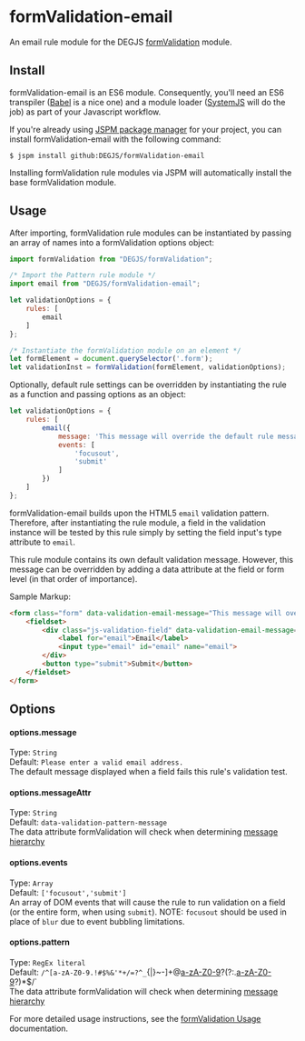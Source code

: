 # formValidation-email
An email rule module for the DEGJS [formValidation](https://github.com/DEGJS/formValidation) module.


## Install
formValidation-email is an ES6 module. Consequently, you'll need an ES6 transpiler ([Babel](https://babeljs.io) is a nice one) and a module loader ([SystemJS](https://github.com/systemjs/systemjs) will do the job) as part of your Javascript workflow.

If you're already using [JSPM package manager](http://jspm.io) for your project, you can install formValidation-email with the following command:

```
$ jspm install github:DEGJS/formValidation-email
```

Installing formValidation rule modules via JSPM will automatically install the base formValidation module.


## Usage
After importing, formValidation rule modules can be instantiated by passing an array of names into a formValidation options object:

```js
import formValidation from "DEGJS/formValidation";

/* Import the Pattern rule module */
import email from "DEGJS/formValidation-email";

let validationOptions = {
    rules: [
        email
    ]
};

/* Instantiate the formValidation module on an element */
let formElement = document.querySelector('.form');
let validationInst = formValidation(formElement, validationOptions);
```

Optionally, default rule settings can be overridden by instantiating the rule as a function and passing options as an object: 
```js
let validationOptions = {
    rules: [
        email({
        	message: 'This message will override the default rule message.',
            events: [
                'focusout',
                'submit'
            ]
        })
    ]
};
```

formValidation-email builds upon the HTML5 `email` validation pattern. Therefore, after instantiating the rule module, a field in the validation instance will be tested by this rule simply by setting the field input's type attribute to `email`.

This rule module contains its own default validation message. However, this message can be overridden by adding a data attribute at the field or form level (in that order of importance).

Sample Markup:
```html
<form class="form" data-validation-email-message="This message will override the default rule message.">
    <fieldset>
        <div class="js-validation-field" data-validation-email-message="This message will override both the default rule message and the form element message.">
            <label for="email">Email</label>
            <input type="email" id="email" name="email">
        </div>
        <button type="submit">Submit</button>
    </fieldset>
</form>
```


## Options

#### options.message
Type: `String`  
Default: `Please enter a valid email address.`  
The default message displayed when a field fails this rule's validation test.

#### options.messageAttr
Type: `String`  
Default: `data-validation-pattern-message`  
The data attribute formValidation will check when determining [message hierarchy](https://github.com/DEGJS/formValidation#configuring-error-messages)

#### options.events
Type: `Array`  
Default: `['focusout','submit']`  
An array of DOM events that will cause the rule to run validation on a field (or the entire form, when using `submit`). NOTE: `focusout` should be used in place of `blur` due to event bubbling limitations.

#### options.pattern
Type: `RegEx literal`  
Default: `/^[a-zA-Z0-9.!#$%&'*+/=?^_`{|}~-]+@[a-zA-Z0-9](?:[a-zA-Z0-9-]{0,61}[a-zA-Z0-9])?(?:\.[a-zA-Z0-9](?:[a-zA-Z0-9-]{0,61}[a-zA-Z0-9])?)*$/`  
The data attribute formValidation will check when determining [message hierarchy](https://github.com/DEGJS/formValidation#configuring-error-messages)

For more detailed usage instructions, see the [formValidation Usage](https://github.com/DEGJS/formValidation#usage) documentation.

